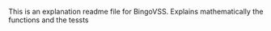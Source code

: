 This is an explanation readme file for BingoVSS. Explains mathematically the functions and the tessts